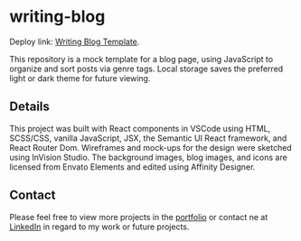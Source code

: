 # writing-blog

Deploy link: [Writing Blog Template](https://anngineer.github.io/writing-blog/).

This repository is a mock template for a blog page, using JavaScript to organize and sort posts via genre tags. Local storage saves the preferred light or dark theme for future viewing.

## Details

This project was built with React components in VSCode using HTML, SCSS/CSS, vanilla JavaScript, JSX, the Semantic UI React framework, and React Router Dom. Wireframes and mock-ups for the design were sketched using InVision Studio. The background images, blog images, and icons are licensed from Envato Elements and edited using Affinity Designer.

## Contact

Please feel free to view more projects in the [portfolio](https://mathmythica.com/) or contact ne at [LinkedIn](www.linkedin.com/in/anngineer) in regard to my work or future projects.
